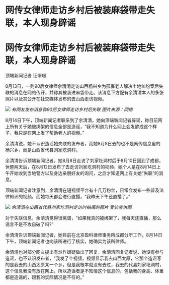 # 网传女律师走访乡村后被装麻袋带走失联，本人现身辟谣

# 网传女律师走访乡村后被装麻袋带走失联，本人现身辟谣

顶端新闻记者 汪璟璟

8月13日，一则90后女律师余清清走访山西杨兴乡为孤寡老人解决土地纠纷案后失联的消息在网络传开，并称其被装进麻袋带走。该消息下方配有余清清本人的多张照片以及其公开在社交媒体发布的去山西走访视频。

![](https://inews.gtimg.com/om_bt/OkLEOPFBtehWESxIfNtaMDU48WuI3R_pVu00MAz9vFWrcAA/1000)
_有网友发布消息称90后女律师走访乡村后失联 图片来源：网络_

8月14日下午，顶端新闻记者联系到了余清清，她向顶端新闻记者辟谣，称目前网上所有关于她被绑架的信息全部是造谣，“我不知道为什么网上会发酵成这个样子，我只是在网上发了帮助老人的视频。”

余清清说，她不认识造谣她失联的发布者，而她8月8日去的也不是网传信息里的杨兴乡，而是山西省代县刘家圪洞村。

余清清告诉顶端新闻记者，她8月8日走访了刘家圪洞村后于8月10日回到了成都，休整两天后，在8月12日发布了去走访刘家圪洞村的视频，她个人是在8月14日上午开始收到当地警方以及身边亲朋好友的询问，之后才知道网上有关她“失联”的消息。

顶端新闻记者注意到，余清清在短视频平台有十几万粉丝，日常会发布一些普及法律知识的视频，而她每天都会进行直播，“我昨天下午还直播了。”

![](https://inews.gtimg.com/om_bt/ONXG6w9DOAbY_MBrYnVE7Oq80z0stR3GyH5_KopNcRTbEAA/1000)
_余清清在山西省代县刘家圪洞村走访时拍摄的照片 受访者供图_

对于失联信息，余清清觉得很离谱，“如果我真的被绑架了，我每天还直播，那么谣言不是不攻自破了吗?”

余清清告诉顶端新闻记者，她目前在北京盈科律师事务所成都分所工作，8月14日下午，顶端新闻记者也向该所进行了核实，她确实为该所律师。

余清清也对部分网友提出有炒作嫌疑做出了回复，余清清回复记者说，她没有参与造谣，也不认识发布者，“我发了个视频，视频显示我去山西太原，它那个造谣写的是我去的山西太原某一个乡，但是我根本就没有去过，我去的代县刘家圪洞村，这个信息我没有放在网上，所以造谣者是不知情这个信息的，包括我的身高、体重都是造谣的，跟我的实际情况是不符的。”

